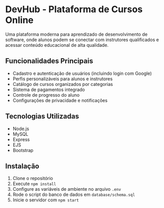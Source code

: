 # DevHub - Plataforma de Cursos Online

Uma plataforma moderna para aprendizado de desenvolvimento de software, onde alunos podem se conectar com instrutores qualificados e acessar conteúdo educacional de alta qualidade.

## Funcionalidades Principais

- Cadastro e autenticação de usuários (incluindo login com Google)
- Perfis personalizáveis para alunos e instrutores  
- Catálogo de cursos organizados por categorias
- Sistema de pagamentos integrado
- Controle de progresso do aluno
- Configurações de privacidade e notificações

## Tecnologias Utilizadas

- Node.js
- MySQL
- Express
- EJS
- Bootstrap

## Instalação

1. Clone o repositório
2. Execute `npm install` 
3. Configure as variáveis de ambiente no arquivo `.env`
4. Rode o script do banco de dados em `database/schema.sql`
5. Inicie o servidor com `npm start`
